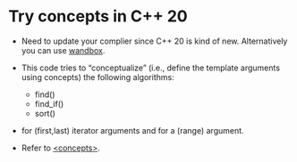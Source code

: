 # Try concepts in C++ 20

* Need to update your complier since C++ 20 is kind of new. Alternatively you can use [wandbox](https://wandbox.org/).

* This code tries to “conceptualize” (i.e., define the template arguments using concepts) the following algorithms:
  * find()
  * find_if()
  * sort()
* for (first,last) iterator arguments and for a (range) argument.
* Refer to [\<concepts\>](https://en.cppreference.com/w/cpp/header/concepts).
